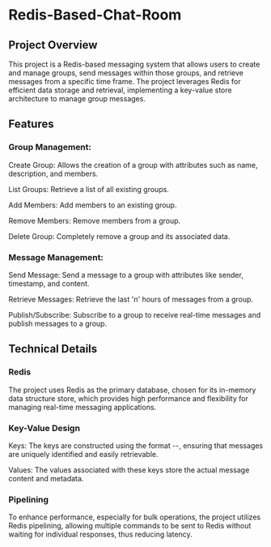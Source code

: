 # Redis-Based-Chat-Room
## Project Overview
This project is a Redis-based messaging system that allows users to create and manage groups, send messages within those groups, and retrieve messages from a specific time frame. The project leverages Redis for efficient data storage and retrieval, implementing a key-value store architecture to manage group messages.

## Features
### Group Management:
Create Group: Allows the creation of a group with attributes such as name, description, and members.

List Groups: Retrieve a list of all existing groups.

Add Members: Add members to an existing group.

Remove Members: Remove members from a group.

Delete Group: Completely remove a group and its associated data.
### Message Management:
Send Message: Send a message to a group with attributes like sender, timestamp, and content.

Retrieve Messages: Retrieve the last 'n' hours of messages from a group.

Publish/Subscribe: Subscribe to a group to receive real-time messages and publish messages to a group.

## Technical Details
### Redis
The project uses Redis as the primary database, chosen for its in-memory data structure store, which provides high performance and flexibility for managing real-time messaging applications.

### Key-Value Design
Keys: The keys are constructed using the format <group name>-<sender name>-<timestamp>, ensuring that messages are uniquely identified and easily retrievable.

Values: The values associated with these keys store the actual message content and metadata.

### Pipelining
To enhance performance, especially for bulk operations, the project utilizes Redis pipelining, allowing multiple commands to be sent to Redis without waiting for individual responses, thus reducing latency.
